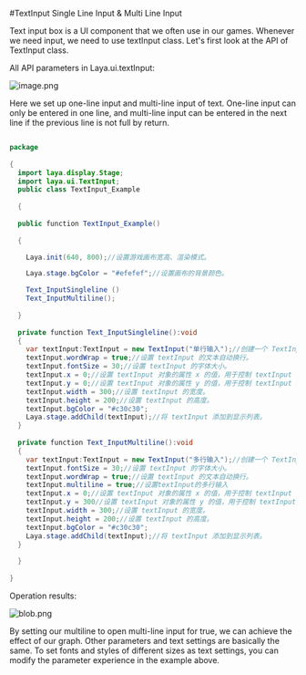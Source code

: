 #TextInput Single Line Input & Multi Line Input

Text input box is a UI component that we often use in our games. Whenever we need input, we need to use textInput class. Let's first look at the API of TextInput class.

All API parameters in Laya.ui.textInput:

![image.png](http://ldc.layabox.com/uploadfile/image/20170222/1487736122132869.png)

Here we set up one-line input and multi-line input of text. One-line input can only be entered in one line, and multi-line input can be entered in the next line if the previous line is not full by return.


```java

package
 
{
  import laya.display.Stage;
  import laya.ui.TextInput;
  public class TextInput_Example
 
  {
 
  public function TextInput_Example()
 
  {

    Laya.init(640, 800);//设置游戏画布宽高、渲染模式。

    Laya.stage.bgColor = "#efefef";//设置画布的背景颜色。

    Text_InputSingleline ()
    Text_InputMultiline();
 
  }
   
  private function Text_InputSingleline():void 
  {
    var textInput:TextInput = new TextInput("单行输入");//创建一个 TextInput 类的实例对象 textInput 。
    textInput.wordWrap = true;//设置 textInput 的文本自动换行。
    textInput.fontSize = 30;//设置 textInput 的字体大小。
    textInput.x = 0;//设置 textInput 对象的属性 x 的值，用于控制 textInput 对象的显示位置。
    textInput.y = 0;//设置 textInput 对象的属性 y 的值，用于控制 textInput 对象的显示位置。
    textInput.width = 300;//设置 textInput 的宽度。
    textInput.height = 200;//设置 textInput 的高度。
    textInput.bgColor = "#c30c30";
    Laya.stage.addChild(textInput);//将 textInput 添加到显示列表。
  }
 
  private function Text_InputMultiline():void
  {
    var textInput:TextInput = new TextInput("多行输入");//创建一个 TextInput 类的实例对象 textInput 。
    textInput.fontSize = 30;//设置 textInput 的字体大小。
    textInput.wordWrap = true;//设置 textInput 的文本自动换行。
    textInput.multiline = true;//设置textInput的多行输入
    textInput.x = 0;//设置 textInput 对象的属性 x 的值，用于控制 textInput 对象的显示位置。
    textInput.y = 300//设置 textInput 对象的属性 y 的值，用于控制 textInput 对象的显示位置。
    textInput.width = 300;//设置 textInput 的宽度。
    textInput.height = 200;//设置 textInput 的高度。
    textInput.bgColor = "#c30c30";
    Laya.stage.addChild(textInput);//将 textInput 添加到显示列表。
  }
 
  }
 
}
```


Operation results:

![blob.png](http://ldc.layabox.com/uploadfile/image/20170308/1488957547692222.png)

By setting our multiline to open multi-line input for true, we can achieve the effect of our graph. Other parameters and text settings are basically the same. To set fonts and styles of different sizes as text settings, you can modify the parameter experience in the example above.